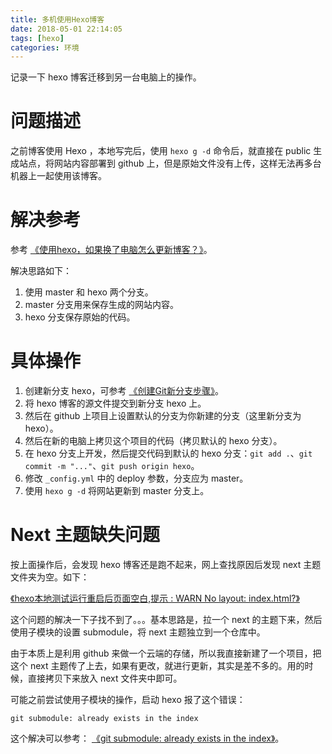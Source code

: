 ```yaml
---
title: 多机使用Hexo博客
date: 2018-05-01 22:14:05
tags: [hexo]
categories: 环境
---
```


记录一下 hexo 博客迁移到另一台电脑上的操作。

<!-- more -->

# 问题描述
之前博客使用 Hexo ，本地写完后，使用 `hexo g -d` 命令后，就直接在 public 生成站点，将网站内容部署到 github 上，但是原始文件没有上传，这样无法再多台机器上一起使用该博客。

# 解决参考
参考 [《使用hexo，如果换了电脑怎么更新博客？》](https://www.zhihu.com/question/21193762)。

解决思路如下：
1. 使用 master 和 hexo 两个分支。
2. master 分支用来保存生成的网站内容。
3. hexo 分支保存原始的代码。

# 具体操作
1. 创建新分支 hexo，可参考 [《创建Git新分支步骤》](https://blog.csdn.net/xlyrh/article/details/70940753)。
2. 将 hexo 博客的源文件提交到新分支 hexo 上。
3. 然后在 github 上项目上设置默认的分支为你新建的分支（这里新分支为 hexo）。
4. 然后在新的电脑上拷贝这个项目的代码（拷贝默认的 hexo 分支）。
5. 在 hexo 分支上开发，然后提交代码到默认的 hexo 分支：`git add .`、`git commit -m "..."`、`git push origin hexo`。
6. 修改 `_config.yml` 中的 deploy 参数，分支应为 master。
7. 使用 `hexo g -d` 将网站更新到 master 分支上。

# Next 主题缺失问题
按上面操作后，会发现 hexo 博客还是跑不起来，网上查找原因后发现 next 主题文件夹为空。如下：

[《hexo本地测试运行重启后页面空白,提示 : WARN No layout: index.html?》](https://www.zhihu.com/question/38781463?sort=created)

这个问题的解决一下子找不到了。。。基本思路是，拉一个 next 的主题下来，然后使用子模块的设置 submodule，将 next 主题独立到一个仓库中。

由于本质上是利用 github 来做一个云端的存储，所以我直接新建了一个项目，把这个 next 主题传了上去，如果有更改，就进行更新，其实是差不多的。用的时候，直接拷贝下来放入 next 文件夹中即可。

可能之前尝试使用子模块的操作，启动 hexo 报了这个错误：
```
git submodule: already exists in the index
```
这个解决可以参考：
[《git submodule: already exists in the index》](https://my.oschina.net/jerikc/blog/513039)。
